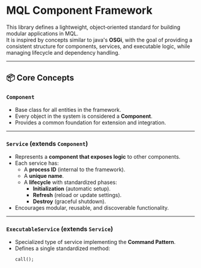 # MQL Component Framework

This library defines a lightweight, object‑oriented standard for building modular applications in MQL.  
It is inspired by concepts similar to java's **OSGi**, with the goal of providing a consistent structure for components, services, and executable logic, while managing lifecycle and dependency handling.

---

## 📦 Core Concepts

### `Component`
- Base class for all entities in the framework.  
- Every object in the system is considered a **Component**.  
- Provides a common foundation for extension and integration.

---

### `Service` (extends `Component`)
- Represents a **component that exposes logic** to other components.  
- Each service has:
  - A **process ID** (internal to the framework).  
  - A **unique name**.  
  - A **lifecycle** with standardized phases:
    - **Initialization** (automatic setup).  
    - **Refresh** (reload or update settings).  
    - **Destroy** (graceful shutdown).  
- Encourages modular, reusable, and discoverable functionality.

---

### `ExecutableService` (extends `Service`)
- Specialized type of service implementing the **Command Pattern**.  
- Defines a single standardized method:
  ```mql
  call();
